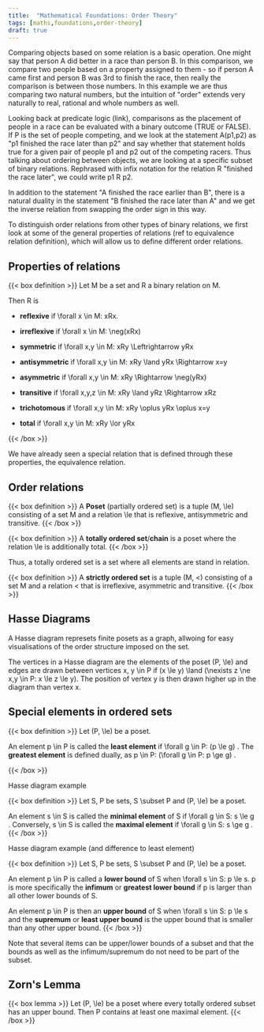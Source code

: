 ```yaml
---
title:  "Mathematical Foundations: Order Theory"
tags: [maths,foundations,order-theory]
draft: true
---
```


Comparing objects based on some relation is a basic operation. One might say that person A did better in a race than person B. In this comparison, we compare two people based on a property assigned to them - so if person A came first and person B was 3rd to finish the race, then really the comparison is between those numbers. In this example we are thus comparing two natural numbers, but the intuition of "order" extends very naturally to real, rational and whole numbers as well.

Looking back at predicate logic (link), comparisons as the placement of people in a race can be evaluated with a binary outcome (TRUE or FALSE). If P is the set of people competing, and we look at the statement A(p1,p2) as "p1 finished the race later than p2" and say whether that statement holds true for a given pair of people p1 and p2 out of the competing racers. Thus talking about ordering between objects, we are looking at a specific subset of binary relations. Rephrased with infix notation for the relation R "finished the race later", we could write p1 R p2.

 In addition to the statement "A finished the race earlier than B", there is a natural duality in the statement "B finished the race later than A" and we get the inverse relation from swapping the order sign in this way.

To distinguish order relations from other types of binary relations, we first look at some of the general properties of relations (ref to equivalence relation definition), which will allow us to define different order relations.

## Properties of relations

{{< box definition >}}
Let <span class="math">M</span> be a set and <span class="math">R</span> a binary relation on <span class="math">M</span>.

Then R is

* **reflexive** if <span class="math"> \forall x \in M: xRx</span>.

* **irreflexive** if <span class="math"> \forall x \in M: \neg(xRx)</span>

* **symmetric** if <span class="math"> \forall x,y \in M: xRy \Leftrightarrow yRx</span>

* **antisymmetric** if <span class="math"> \forall x,y \in M: xRy \land yRx \Rightarrow x=y</span>

* **asymmetric** if <span class="math"> \forall x,y \in M: xRy \Rightarrow \neg(yRx)</span>

* **transitive** if <span class="math"> \forall x,y,z \in M: xRy \land yRz \Rightarrow xRz</span>

* **trichotomous** if <span class="math"> \forall x,y \in M: xRy \oplus yRx \oplus x=y</span>

* **total** if <span class="math"> \forall x,y \in M: xRy \lor yRx</span>

{{< /box >}}

We have already seen a special relation that is defined through these properties, the equivalence relation.

## Order relations

{{< box definition >}}
A **Poset** (partially ordered set) is a tuple <span class="math">(M, \le)</span> consisting of a set <span class="math">M</span> and a relation <span class="math">\le</span> that is reflexive, antisymmetric and transitive.
{{< /box >}}

{{< box definition >}}
A **totally ordered set**/**chain** is a poset where the relation <span class="math">\le</span> is additionally total.
{{< /box >}}

Thus, a totally ordered set is a set where all elements are stand in relation.

{{< box definition >}}
A **strictly ordered set** is a tuple <span class="math">(M, <)</span> consisting of a set <span class="math">M</span> and a relation <span class="math"><</span> that is irreflexive, asymmetric and transitive.
{{< /box >}}

## Hasse Diagrams

A Hasse diagram represets finite posets as a graph, allwoing for easy visualisations of the order structure imposed on the set.

The vertices in a Hasse diagram are the elements of the poset  <span class="math">(P, \le)</span> and edges are drawn between vertices <span class="math">x, y \in P</span> if  <span class="math">(x \le y) \land (\nexists z \ne x,y \in P: x \le z \le y)</span>. The position of vertex y is then drawn higher up in the diagram than vertex x.

## Special elements in ordered sets

{{< box definition >}} Let <span class="math">(P, \le)</span> be a poset.

An element <span class="math">p \in P</span> is called the **least element** if <span class="math">\forall g \in P: (p \le g) </span>. The **greatest element** is defined dually, as <span class="math">p \in P: (\forall g \in P: p \ge g) </span>.

{{< /box >}}

Hasse diagram example

{{< box definition >}} Let <span class="math">S, P</span> be sets, <span class="math">S \subset P</span> and <span class="math">(P, \le)</span> be a poset.

An element <span class="math">s \in S</span> is called the **minimal element** of S if <span class="math">\forall g \in S: s \le g </span>. Conversely, <span class="math">s \in S</span> is called the **maximal element** if <span class="math">\forall g \in S: s \ge g </span>.
{{< /box >}}

Hasse diagram example (and difference to least element)

{{< box definition >}} Let <span class="math">S, P</span> be sets, <span class="math">S \subset P</span> and <span class="math">(P, \le)</span> be a poset.

An element <span class="math">p \in P</span> is called a **lower bound** of <span class="math">S</span> when <span class="math">\forall s \in S: p \le s</span>. <span class="math">p</span> is more specifically the **infimum** or **greatest lower bound** if <span class="math">p</span> is larger than all other lower bounds of <span class="math">S</span>.

An element <span class="math">p \in P</span> is then an **upper bound** of <span class="math">S</span> when <span class="math">\forall s \in S: p \le s</span> and the **supremum** or **least upper bound** is the upper bound that is smaller than any other upper bound.
{{< /box >}}

Note that several items can be upper/lower bounds of a subset and that the bounds as well as the infimum/supremum do not need to be part of the subset.

## Zorn's Lemma

{{< box lemma >}} Let (P, \le) be a poset where every totally ordered subset has an upper bound. Then P contains at least one maximal element. 
{{< /box >}}
